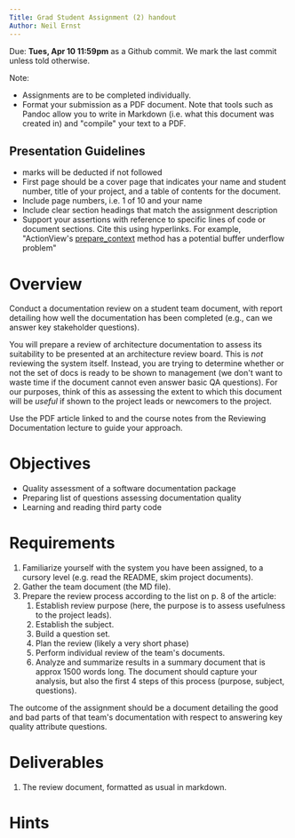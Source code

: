 ```yaml
---
Title: Grad Student Assignment (2) handout
Author: Neil Ernst
---
```

Due: **Tues, Apr 10 11:59pm** as a Github commit. We mark the last commit unless told otherwise.

Note:

* Assignments are to be completed individually.
* Format your submission as a PDF document. Note that tools such as Pandoc allow you to write in Markdown (i.e. what this document was created in) and "compile" your text to a PDF.

## Presentation Guidelines

* marks will be deducted if not followed
* First page should be a cover page that indicates your name and student number, title of your project, and a table of contents for the document.
* Include page numbers, i.e. 1 of 10 and your name 
* Include clear section headings that match the assignment description
* Support your assertions with reference to specific lines of code or document sections. Cite this using hyperlinks. For example, "ActionView's [prepare_context](https://github.com/rails/rails/blob/7ca3ab415d409ba39b07ff5a96da06d68098069b/actionview/lib/action_view/context.rb#L22) method has a potential buffer underflow problem"

# Overview
Conduct a documentation review on a student team document, with report detailing how well the documentation has been completed (e.g., can we answer key stakeholder questions).

You will prepare a review of architecture documentation to assess its suitability to be presented at an architecture review board. This is *not* reviewing the system itself. Instead, you are trying to determine whether or not the set of docs is ready to be shown to management (we don't want to waste time if the document cannot even answer basic QA questions). For our purposes, think of this as assessing the extent to which this document will be *useful* if shown to the project leads or newcomers to the project.

Use the PDF article linked to and the course notes from the Reviewing Documentation lecture to guide your approach. 

# Objectives
* Quality assessment of a software documentation package
* Preparing list of questions assessing documentation quality
* Learning and reading third party code

# Requirements
1. Familiarize yourself with the system you have been assigned, to a cursory level (e.g. read the README, skim project documents).
2. Gather the team document (the MD file).
3. Prepare the review process according to the list on p. 8 of the article:
	1. Establish review purpose (here, the purpose is to assess usefulness to the project leads).
	2. Establish the subject.
	3. Build a question set.
	4. Plan the review (likely a very short phase)
	5. Perform individual review of the team's documents.
	6. Analyze and summarize results in a summary document that is approx 1500 words long. The document should capture your analysis, but also the first 4 steps of this process (purpose, subject, questions).

The outcome of the assignment should be a document detailing the good and bad parts of that team's documentation with respect to answering key quality attribute questions.


# Deliverables
1. The review document, formatted as usual in markdown.

# Hints


